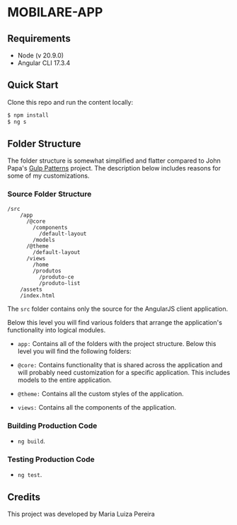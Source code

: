# MOBILARE-APP

## Requirements

- Node (v 20.9.0)
- Angular CLI 17.3.4

## Quick Start
Clone this repo and run the content locally:
```bash
$ npm install
$ ng s
```

## Folder Structure

The folder structure is somewhat simplified and flatter compared to John Papa's [Gulp Patterns](https://github.com/johnpapa/gulp-patterns) project. The description below includes reasons for some of my customizations.

### Source Folder Structure

```
/src
    /app
      /@core
        /components
          /default-layout
        /models
      /@theme
        /default-layout
      /views
        /home
        /produtos
          /produto-ce
          /produto-list
    /assets
    /index.html
```

The `src` folder contains only the source for the AngularJS client application. 

Below this level you will find various folders that arrange the application's functionality into logical modules.

- `app:` Contains all of the folders with the project structure. Below this level you will find the following folders:

- `@core:` Contains functionality that is shared across the application and will probably need customization for a specific application. This includes models to the entire application.

- `@theme:` Contains all the custom styles of the application.

- `views:` Contains all the components of the application. 

### Building Production Code

- `ng build`.

### Testing Production Code

- `ng test`.

## Credits
This project was developed by Maria Luiza Pereira
